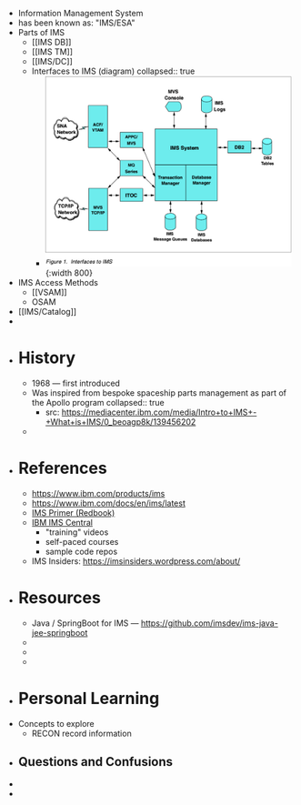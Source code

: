 - Information Management System
- has been known as: "IMS/ESA"
- Parts of IMS
	- [[IMS DB]]
	- [[IMS TM]]
	- [[IMS/DC]]
	- Interfaces to IMS (diagram)
	  collapsed:: true
		- ![image.png](../assets/image_1752333373572_0.png){:width 800}
- IMS Access Methods
	- [[VSAM]]
	- OSAM
- [[IMS/Catalog]]
-
- #  History
	- 1968 — first introduced
	- Was inspired from bespoke spaceship parts management as part of the Apollo program
	  collapsed:: true
		- src: https://mediacenter.ibm.com/media/Intro+to+IMS+-+What+is+IMS/0_beoagp8k/139456202
	-
- # References
	- https://www.ibm.com/products/ims
	- https://www.ibm.com/docs/en/ims/latest
	- [IMS Primer (Redbook)](https://www.redbooks.ibm.com/abstracts/sg245352.html)
	- [IBM IMS Central](https://imsdev.github.io/index.html)
		- "training" videos
		- self-paced courses
		- sample code repos
	- IMS Insiders: https://imsinsiders.wordpress.com/about/
- # Resources
	- Java / SpringBoot for IMS — https://github.com/imsdev/ims-java-jee-springboot
	-
	-
	-
- # Personal Learning
- Concepts to explore
	- RECON record information
- Questions and Confusions
	-
-
-